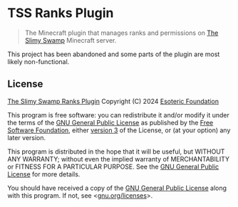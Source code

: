 # TSS Ranks Plugin

> The Minecraft plugin that manages ranks and permissions on [The Slimy Swamp](https://github.com/TheSlimySwamp/) Minecraft server.

This project has been abandoned and some parts of the plugin are most likely non-functional.

## License

[The Slimy Swamp Ranks Plugin](https://github.com/TheSlimySwamp/ranks-plugin) Copyright (C) 2024 [Esoteric Foundation](https://esoteric.foundation)

This program is free software: you can redistribute it and/or modify it under the terms of the [GNU General Public License](./LICENSE) as published by the [Free Software Foundation](https://www.fsf.org/), either [version 3](./LICENSE) of the License, or (at your option) any later version.

This program is distributed in the hope that it will be useful, but WITHOUT ANY WARRANTY; without even the implied warranty of MERCHANTABILITY or FITNESS FOR A PARTICULAR PURPOSE. See the [GNU General Public License](./LICENSE) for more details.

You should have received a copy of the [GNU General Public License](./LICENSE) along with this program. If not, see <[gnu.org/licenses](https://www.gnu.org/licenses/)>.
